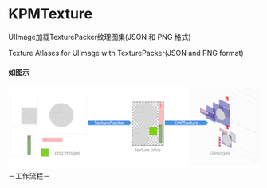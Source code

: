 # KPMTexture
UIImage加载TexturePacker纹理图集(JSON 和 PNG 格式) 

Texture Atlases for UIImage with TexturePacker(JSON and PNG format)

#### 如图示

![Image](./KMPTextureExample/KMPTextureExample/Resource/md.png "工作流程")－工作流程－